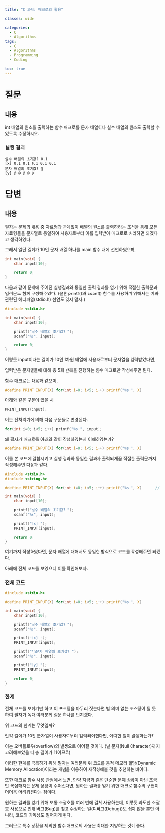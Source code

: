 ```yaml
---
title: "C 과제: 매크로의 활용"

classes: wide

categories:
  - C
  - Algorithms
tags:
  - C
  - Algorithms
  - Programming
  - Coding

toc: true
---
```


# 질문

## 내용

int 배열의 원소를 출력하는 함수 매크로를 문자 배열이나 실수 배열의 원소도 출력할 수 있도록 수정하시오.

### 실행 결과

```shell
실수 배열의 초기값? 0.1
[x] 0.1 0.1 0.1 0.1 0.1
문자 배열의 초기값? @
[y] @ @ @ @ @
```

# 답변

## 내용

필자는 문제의 내용 중 자료형과 관계없이 배열의 원소를 출력하라는 조건을 통해 모든 자료형들을 문자열로 통일하여 사용자로부터 이를 입력받아 매크로로 처리하면 되겠다고 생각하였다.

그래서 일단 길이가 10인 문자 배열 하나를 main 함수 내에 선언하였으며,

```c
int main(void) {
    char input[10];

    return 0;
}
```

다음과 같이 문제에 주어진 실행결과와 동일한 출력 결과를 얻기 위해 적절한 출력문과 입력문도 함께 구성해주었다.
(물론 printf()와 scanf() 함수를 사용하기 위해서는 이와 관련된 헤더파일(stdio.h) 선언도 잊지 말자.)

```c
#include <stdio.h>

int main(void) {
    char input[10];

    printf("실수 배열의 초기값? ");
    scanf("%s", input);

    return 0;
}
```

이렇듯 input이라는 길이가 10인 1차원 배열에 사용자로부터 문자열을 입력받았다면,

입력받은 문자열들에 대해 총 5회 반복을 진행하는 함수 매크로만 작성해주면 된다.

함수 매크로는 다음과 같으며,

```c
#define PRINT_INPUT(X) for(int i=0; i<5; i++) printf("%s ", X) 
```

아래와 같은 구문이 있을 시

```c
PRINT_INPUT(input);
```

이는 전처리기에 의해 다음 구문들로 변경된다.

```c
for(int i=0; i<5; i++) printf("%s ", input);
```

왜 필자가 매크로를 아래와 같이 작성하였는지 이해하였는가?

```c
#define PRINT_INPUT(X) for(int i=0; i<5; i++) printf("%s ", X)
```

이를 본 코드에 결합시키고 실행 결과와 동일한 결과가 출력되게끔 적절한 출력문까지 작성해주면 다음과 같다.

```c
#include <stdio.h>
#include <string.h>

#define PRINT_INPUT(X) for(int i=0; i<5; i++) printf("%s ", X)      // 총 5회의 출력을 위한 매크로

int main(void) {
    char input[10];

    printf("실수 배열의 초기값? ");
    scanf("%s", input);

    printf("[x] ");
    PRINT_INPUT(input);

    return 0;
}
```

여기까지 작성하였다면, 문자 배열에 대해서도 동일한 방식으로 코드를 작성해주면 되겠다.

아래에 전체 코드를 보였으니 이를 확인해보자.


### 전체 코드

```c
#include <stdio.h>

#define PRINT_INPUT(X) for(int i=0; i<5; i++) printf("%s ", X)

int main(void) {
    char input[10];

    printf("실수 배열의 초기값? ");
    scanf("%s", input);

    printf("[x] ");
    PRINT_INPUT(input);

    printf("\n문자 배열의 초기값? ");
    scanf("%s", input);

    printf("[y] ");
    PRINT_INPUT(input);

    return 0;
}
```

### 한계

전체 코드를 보이기만 하고 이 포스팅을 마무리 짓는다면 별 의미 없는 포스팅이 될 듯 하여 필자가 독자 여러분께 질문 하나를 던지겠다.

위 코드의 한계는 무엇일까?

만약 길이가 10인 문자열이 사용자로부터 입력되어진다면, 어떠한 일이 발생하는가? 

이는 오버플로우(overflow)의 발생으로 이어질 것이다.
(널 문자(Null Character)까지 고려해보았을 때 총 길이가 11이므로)

이러한 한계를 극복하기 위해 필자는 여러분께 위 코드를 동적 메모리 할당(Dynamic Memory Allocation)이라는 개념을 이용하여 재작성해볼 것을 추천하는 바이다.

또한 매크로 함수 사용 관점에서 보면, 만약 지금과 같은 단순한 문제 상황이 아닌 조금만 복잡해지는 문제 상황이 주어진다면, 원하는 결과를 얻기 위한 매크로 함수의 구현이 더더욱 어려워진다는 점이다.

원하는 결과를 얻기 위해 보통 소괄호를 여러 번에 걸쳐 사용하는데, 이렇듯 과도한 소괄호 사용으로 인해 버그(Bug)를 찾고 수정하는 일(디버그(Debug))도 쉽지 않을 뿐만 아니라, 코드의 가독성도 떨어지게 된다.

그러므로 특수 상황을 제외한 함수 매크로의 사용은 최대한 지양하는 것이 좋다.


